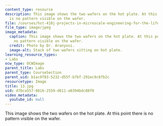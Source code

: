 ```yaml
---
content_type: resource
description: This image shows the two wafers on the hot plate. At this point there
  is no pattern visible on the wafer.
file: /courses/hst-410j-projects-in-microscale-engineering-for-the-life-sciences-spring-2007/d7bca55788162559d611a0394bdc88f0_13.jpg
file_type: image/jpeg
image_metadata:
  caption: This image shows the two wafers on the hot plate. At this point there is
    no pattern visible on the wafer.
  credit: Photo by Dr. Aranyosi.
  image-alt: Stack of two wafers sitting on hot plate.
learning_resource_types:
- Labs
ocw_type: OCWImage
parent_title: Labs
parent_type: CourseSection
parent_uid: b1ac9f83-5232-d55f-b7bf-291ec9c8fb2c
resourcetype: Image
title: 13.jpg
uid: d7bca557-8816-2559-d611-a0394bdc88f0
video_metadata:
  youtube_id: null
---
```

This image shows the two wafers on the hot plate. At this point there is no pattern visible on the wafer.

